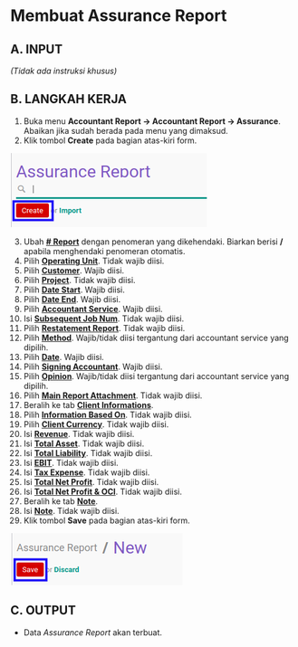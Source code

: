 # Membuat Assurance Report

## A. INPUT

*(Tidak ada instruksi khusus)*

## B. LANGKAH KERJA

1. Buka menu **Accountant Report -> Accountant Report -> Assurance**. Abaikan jika sudah berada pada menu yang dimaksud.
2. Klik tombol **Create** pada bagian atas-kiri form.

![](../../img/assurance-report/tombol-create.png)

3. Ubah **[# Report](./penjelasan.md#field-no-report)** dengan penomeran yang dikehendaki. Biarkan berisi **/** apabila menghendaki penomeran otomatis.
4. Pilih **[Operating Unit](./penjelasan.md#field-operating-unit)**. Tidak wajib diisi.
5. Pilih **[Customer](./penjelasan.md#field-customer)**. Wajib diisi.
6. Pilih **[Project](./penjelasan.md#field-project)**. Tidak wajib diisi.
7. Pilih **[Date Start](./penjelasan.md#field-date-start)**. Wajib diisi.
8. Pilih **[Date End](./penjelasan.md#field-date-end)**. Wajib diisi.
9. Pilih **[Accountant Service](./penjelasan.md#field-accountant-service)**. Wajib diisi.
10. Isi **[Subsequent Job Num](./penjelasan.md#field-subsequent-job)**. Tidak wajib diisi.
11. Pilih **[Restatement Report](./penjelasan.md#field-restatement-report)**. Tidak wajib diisi.
12. Pilih **[Method](./penjelasan.md#field-method)**. Wajib/tidak diisi tergantung dari accountant service yang dipilih.
13. Pilih **[Date](./penjelasan.md#field-date)**. Wajib diisi.
14. Pilih **[Signing Accountant](./penjelasan.md#field-signing-accountant)**. Wajib diisi.
15. Pilih **[Opinion](./penjelasan.md#field-opinion)**. Wajib/tidak diisi tergantung dari accountant service yang dipilih.
16. Pilih **[Main Report Attachment](./penjelasan.md#field-main-report-attachment)**. Tidak wajib diisi.
17. Beralih ke tab **[Client Informations](./penjelasan.md#tab-client-informations)**.
18. Pilih **[Information Based On](./penjelasan.md#field-information-based-on)**. Tidak wajib diisi.
19. Pilih **[Client Currency](./penjelasan.md#field-client-currency)**. Tidak wajib diisi.
20. Isi **[Revenue](./penjelasan.md#field-revenue)**. Tidak wajib diisi.
21. Isi **[Total Asset](./penjelasan.md#field-total-asset)**. Tidak wajib diisi.
22. Isi **[Total Liability](./penjelasan.md#field-total-liability)**. Tidak wajib diisi.
23. Isi **[EBIT](./penjelasan.md#field-ebit)**. Tidak wajib diisi.
24. Isi **[Tax Expense](./penjelasan.md#field-tax-expense)**. Tidak wajib diisi.
25. Isi **[Total Net Profit](./penjelasan.md#field-total-net-profit)**. Tidak wajib diisi.
26. Isi **[Total Net Profit & OCI](./penjelasan.md#field-total-net-profit-oci)**. Tidak wajib diisi.
27. Beralih ke tab **[Note](./penjelasan.md#tab-note)**.
28. Isi **[Note](./penjelasan.md#field-note)**. Tidak wajib diisi.
29. Klik tombol **Save** pada bagian atas-kiri form.

![](../../img/assurance-report/tombol-simpan.png)

## C. OUTPUT

* Data *Assurance Report* akan terbuat.
